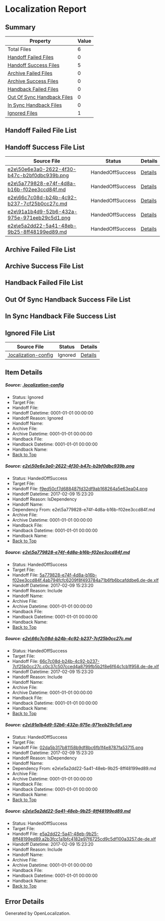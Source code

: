 # <a name='report-top'></a> Localization Report

## Summary
 Property | Value 
 -------- | ----- 
 Total Files | 6
[ Handoff Failed Files ](#handoff-failed-list)| 0
[ Handoff Success Files ](#handoff-success-list)| 5
[ Archive Failed Files ](#archive-failed-list)| 0
[ Archive Success Files ](#archive-success-list)| 0
[ Handback Failed Files ](#handback-failed-list)| 0
[ Out Of Sync Handback Files ](#outofsync-handback-success-list)| 0
[ In Sync Handback Files ](#insync-handback-success-list)| 0
[ Ignored Files ](#ignored-list)| 1

## <a name='handoff-failed-list'></a> Handoff Failed File List

## <a name='handoff-success-list'></a> Handoff Success File List
 Source File | Status | Details 
 ----------- | ------ | ------- 
 [e2e\50e6e3a0-2622-4f30-b47c-b2bf0dbc939b.png](https://github.com/OpenLocalizationTestOrg/ol-test0/blob/894b5dec37357262088d039649afe96d79f19194/e2e/50e6e3a0-2622-4f30-b47c-b2bf0dbc939b.png) | HandedOffSuccess | [Details](#f9ed50cf7d688487fd32df9ab168264a5e63ea041)
 [e2e\5a779828-e74f-4d8a-b16b-f02ee3ccd84f.md](https://github.com/OpenLocalizationTestOrg/ol-test0/blob/894b5dec37357262088d039649afe96d79f19194/e2e/5a779828-e74f-4d8a-b16b-f02ee3ccd84f.md) | HandedOffSuccess | [Details](#e7602d9554f65b240c8dc3e0f4e23cbde951acd52)
 [e2e\66c7c08d-b24b-4c92-b237-7cf25b0cc27c.md](https://github.com/OpenLocalizationTestOrg/ol-test0/blob/894b5dec37357262088d039649afe96d79f19194/e2e/66c7c08d-b24b-4c92-b237-7cf25b0cc27c.md) | HandedOffSuccess | [Details](#02ee277f262383ee183f52a83d973768a581f0453)
 [e2e\91a1b4d9-52b6-432a-975e-971eeb29c5d1.png](https://github.com/OpenLocalizationTestOrg/ol-test0/blob/894b5dec37357262088d039649afe96d79f19194/e2e/91a1b4d9-52b6-432a-975e-971eeb29c5d1.png) | HandedOffSuccess | [Details](#02da5b317b81158b9df8bc6fb1f4e8787fa537154)
 [e2e\e5a2dd22-5a41-48eb-9b25-8ff48199ed89.md](https://github.com/OpenLocalizationTestOrg/ol-test0/blob/894b5dec37357262088d039649afe96d79f19194/e2e/e5a2dd22-5a41-48eb-9b25-8ff48199ed89.md) | HandedOffSuccess | [Details](#bc0efa245a7d1a7ff97303f8d61abbbf596307d95)

## <a name='archive-failed-list'></a> Archive Failed File List

## <a name='archive-success-list'></a> Archive Success File List

## <a name='handback-failed-list'></a> Handback Failed File List

## <a name='outofsync-handback-success-list'></a> Out Of Sync Handback Success File List

## <a name='insync-handback-success-list'></a> In Sync Handback File Success List

## <a name='ignored-list'></a> Ignored File List
 Source File | Status | Details 
 ----------- | ------ | ------- 
 [.localization-config](https://github.com/OpenLocalizationTestOrg/ol-test0/blob/894b5dec37357262088d039649afe96d79f19194/.localization-config) | Ignored | [Details](#cb0632cf59c1387fc1742bfb9fa3c47f87e2e5c90)

## Item Details
##### <a name='cb0632cf59c1387fc1742bfb9fa3c47f87e2e5c90'></a> Source: [.localization-config](https://github.com/OpenLocalizationTestOrg/ol-test0/blob/894b5dec37357262088d039649afe96d79f19194/.localization-config)
* Status: Ignored
* Target File: 
* Handoff File: 
* Handoff Datetime: 0001-01-01 00:00:00
* Handoff Reason: Ignored
* Handoff Name: 
* Archive File: 
* Archive Datetime: 0001-01-01 00:00:00
* Handback File: 
* Handback Datetime: 0001-01-01 00:00:00
* Handback Name: 
* [Back to Top](#report-top)

##### <a name='f9ed50cf7d688487fd32df9ab168264a5e63ea041'></a> Source: [e2e\50e6e3a0-2622-4f30-b47c-b2bf0dbc939b.png](https://github.com/OpenLocalizationTestOrg/ol-test0/blob/894b5dec37357262088d039649afe96d79f19194/e2e/50e6e3a0-2622-4f30-b47c-b2bf0dbc939b.png)
* Status: HandedOffSuccess
* Target File: 
* Handoff File: [f9ed50cf7d688487fd32df9ab168264a5e63ea04.png](https://github.com/OpenLocalizationTestOrg/ol-test0-handoff/blob/4dc457252ad5a8e7bcafd73c20e22b84c76cfd7e/ol-handoff/OpenLocalizationTestOrg/ol-test0-dede/shujia/ht/f9ed50cf7d688487fd32df9ab168264a5e63ea04.png)
* Handoff Datetime: 2017-02-09 15:23:20
* Handoff Reason: IsDependency
* Handoff Name: 
* Dependency From: e2e\5a779828-e74f-4d8a-b16b-f02ee3ccd84f.md
* Archive File: 
* Archive Datetime: 0001-01-01 00:00:00
* Handback File: 
* Handback Datetime: 0001-01-01 00:00:00
* Handback Name: 
* [Back to Top](#report-top)

##### <a name='e7602d9554f65b240c8dc3e0f4e23cbde951acd52'></a> Source: [e2e\5a779828-e74f-4d8a-b16b-f02ee3ccd84f.md](https://github.com/OpenLocalizationTestOrg/ol-test0/blob/894b5dec37357262088d039649afe96d79f19194/e2e/5a779828-e74f-4d8a-b16b-f02ee3ccd84f.md)
* Status: HandedOffSuccess
* Target File: 
* Handoff File: [5a779828-e74f-4d8a-b16b-f02ee3ccd84f.4ab794fcfc6209f8f493784a71b6fb6bcafddbe6.de-de.xlf](https://github.com/OpenLocalizationTestOrg/ol-test0-handoff/blob/4dc457252ad5a8e7bcafd73c20e22b84c76cfd7e/ol-handoff/OpenLocalizationTestOrg/ol-test0-dede/shujia/ht/5a779828-e74f-4d8a-b16b-f02ee3ccd84f.4ab794fcfc6209f8f493784a71b6fb6bcafddbe6.de-de.xlf)
* Handoff Datetime: 2017-02-09 15:23:20
* Handoff Reason: Include
* Handoff Name: 
* Archive File: 
* Archive Datetime: 0001-01-01 00:00:00
* Handback File: 
* Handback Datetime: 0001-01-01 00:00:00
* Handback Name: 
* [Back to Top](#report-top)

##### <a name='02ee277f262383ee183f52a83d973768a581f0453'></a> Source: [e2e\66c7c08d-b24b-4c92-b237-7cf25b0cc27c.md](https://github.com/OpenLocalizationTestOrg/ol-test0/blob/894b5dec37357262088d039649afe96d79f19194/e2e/66c7c08d-b24b-4c92-b237-7cf25b0cc27c.md)
* Status: HandedOffSuccess
* Target File: 
* Handoff File: [66c7c08d-b24b-4c92-b237-7cf25b0cc27c.c0c37c507cced4a8799fb5b2f8e6f64c1cb1f958.de-de.xlf](https://github.com/OpenLocalizationTestOrg/ol-test0-handoff/blob/4dc457252ad5a8e7bcafd73c20e22b84c76cfd7e/ol-handoff/OpenLocalizationTestOrg/ol-test0-dede/shujia/ht/66c7c08d-b24b-4c92-b237-7cf25b0cc27c.c0c37c507cced4a8799fb5b2f8e6f64c1cb1f958.de-de.xlf)
* Handoff Datetime: 2017-02-09 15:23:20
* Handoff Reason: Include
* Handoff Name: 
* Archive File: 
* Archive Datetime: 0001-01-01 00:00:00
* Handback File: 
* Handback Datetime: 0001-01-01 00:00:00
* Handback Name: 
* [Back to Top](#report-top)

##### <a name='02da5b317b81158b9df8bc6fb1f4e8787fa537154'></a> Source: [e2e\91a1b4d9-52b6-432a-975e-971eeb29c5d1.png](https://github.com/OpenLocalizationTestOrg/ol-test0/blob/894b5dec37357262088d039649afe96d79f19194/e2e/91a1b4d9-52b6-432a-975e-971eeb29c5d1.png)
* Status: HandedOffSuccess
* Target File: 
* Handoff File: [02da5b317b81158b9df8bc6fb1f4e8787fa53715.png](https://github.com/OpenLocalizationTestOrg/ol-test0-handoff/blob/4dc457252ad5a8e7bcafd73c20e22b84c76cfd7e/ol-handoff/OpenLocalizationTestOrg/ol-test0-dede/shujia/ht/02da5b317b81158b9df8bc6fb1f4e8787fa53715.png)
* Handoff Datetime: 2017-02-09 15:23:20
* Handoff Reason: IsDependency
* Handoff Name: 
* Dependency From: e2e\e5a2dd22-5a41-48eb-9b25-8ff48199ed89.md
* Archive File: 
* Archive Datetime: 0001-01-01 00:00:00
* Handback File: 
* Handback Datetime: 0001-01-01 00:00:00
* Handback Name: 
* [Back to Top](#report-top)

##### <a name='bc0efa245a7d1a7ff97303f8d61abbbf596307d95'></a> Source: [e2e\e5a2dd22-5a41-48eb-9b25-8ff48199ed89.md](https://github.com/OpenLocalizationTestOrg/ol-test0/blob/894b5dec37357262088d039649afe96d79f19194/e2e/e5a2dd22-5a41-48eb-9b25-8ff48199ed89.md)
* Status: HandedOffSuccess
* Target File: 
* Handoff File: [e5a2dd22-5a41-48eb-9b25-8ff48199ed89.a2b3fcc1a1bfc4182e97f6725cd9c5df100a3257.de-de.xlf](https://github.com/OpenLocalizationTestOrg/ol-test0-handoff/blob/4dc457252ad5a8e7bcafd73c20e22b84c76cfd7e/ol-handoff/OpenLocalizationTestOrg/ol-test0-dede/shujia/ht/e5a2dd22-5a41-48eb-9b25-8ff48199ed89.a2b3fcc1a1bfc4182e97f6725cd9c5df100a3257.de-de.xlf)
* Handoff Datetime: 2017-02-09 15:23:20
* Handoff Reason: Include
* Handoff Name: 
* Archive File: 
* Archive Datetime: 0001-01-01 00:00:00
* Handback File: 
* Handback Datetime: 0001-01-01 00:00:00
* Handback Name: 
* [Back to Top](#report-top)


## Error Details

Generated by OpenLocalization.
